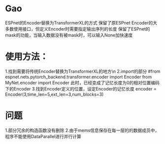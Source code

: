 # Gao
ESPnet的Encoder替换为TransformerXL的方式
保留了原ESPnet Encoder的大多数使用接口，但定义Encoder时需要指定输出序列的长度
保留了ESPnet的mask的功能，当输入数据没有被mask时，可以输入None加快速度

# 使用方法：
1.找到需要将传统Encoder替换为TransformerXL的地方\n
2.import的部分
    #from espnet.nets.pytorch_backend.transformer.encoder import Encoder
    from MyNet.encoder import Encoder
此时，已经变成了记忆长度为0的相对位置编码下的Encoder
3.找到Encoder定义的位置，设定Encoder的记忆长度
    encoder = Encoder(3,time_len=5,ext_len=3,num_blocks=3)
    
# 问题
 1.部分冗余的构造函数没有删除
 2.由于mems信息保存在每一层的的数据成员中，程序不能使用DataParallel进行并行计算
